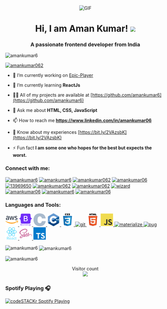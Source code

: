 <div align="center">
<img align="center" alt="GIF" height="250px" src="https://media.giphy.com/media/du3J3cXyzhj75IOgvA/giphy.gif" />

# Hi, I am Aman Kumar! <img src="https://media.giphy.com/media/mGcNjsfWAjY5AEZNw6/giphy.gif" width="50">

</div>
<h3 align="center">A passionate frontend developer from India</h3>

<p align="left"> <img src="https://komarev.com/ghpvc/?username=amankumar6&label=Profile%20views&color=0e75b6&style=flat" alt="amankumar6" /> </p>

<p align="left"> <a href="https://twitter.com/amankumar062" target="blank"><img src="https://img.shields.io/twitter/follow/amankumar062?logo=twitter&style=for-the-badge" alt="amankumar062" /></a> </p>

- 🔭 I’m currently working on [Epic-Player](https://github.com/amankumar6/Epic-Player)

- 🌱 I’m currently learning **ReactJs**

- 👨‍💻 All of my projects are available at [https://github.com/amankumar6](https://github.com/amankumar6)

- 💬 Ask me about **HTML, CSS, JavaScript**

- 📫 How to reach me **https://www.linkedin.com/in/amankumar06**

- 📄 Know about my experiences [https://bit.ly/2VAzsbK](https://bit.ly/2VAzsbK)

- ⚡ Fun fact **I am some one who hopes for the best but expects the worst.**

<h3 align="left">Connect with me:</h3>
<p align="left">
<a href="https://codepen.io/amankumar6" target="blank"><img align="center" src="https://cdn.jsdelivr.net/npm/simple-icons@3.0.1/icons/codepen.svg" alt="amankumar6" height="30" width="40" /></a>
<a href="https://dev.to/amankumar6" target="blank"><img align="center" src="https://cdn.jsdelivr.net/npm/simple-icons@3.0.1/icons/dev-dot-to.svg" alt="amankumar6" height="30" width="40" /></a>
<a href="https://twitter.com/amankumar062" target="blank"><img align="center" src="https://cdn.jsdelivr.net/npm/simple-icons@3.0.1/icons/twitter.svg" alt="amankumar062" height="30" width="40" /></a>
<a href="https://linkedin.com/in/amankumar06" target="blank"><img align="center" src="https://cdn.jsdelivr.net/npm/simple-icons@3.0.1/icons/linkedin.svg" alt="amankumar06" height="30" width="40" /></a>
<a href="https://stackoverflow.com/users/13969650" target="blank"><img align="center" src="https://cdn.jsdelivr.net/npm/simple-icons@3.0.1/icons/stackoverflow.svg" alt="13969650" height="30" width="40" /></a>
<a href="https://fb.com/amankumar062" target="blank"><img align="center" src="https://cdn.jsdelivr.net/npm/simple-icons@3.0.1/icons/facebook.svg" alt="amankumar062" height="30" width="40" /></a>
<a href="https://instagram.com/amankumar062" target="blank"><img align="center" src="https://cdn.jsdelivr.net/npm/simple-icons@3.0.1/icons/instagram.svg" alt="amankumar062" height="30" width="40" /></a>
<a href="https://www.youtube.com/c/wizard" target="blank"><img align="center" src="https://cdn.jsdelivr.net/npm/simple-icons@3.0.1/icons/youtube.svg" alt="wizard" height="30" width="40" /></a>
<a href="https://www.hackerrank.com/amankumar06" target="blank"><img align="center" src="https://cdn.jsdelivr.net/npm/simple-icons@3.0.1/icons/hackerrank.svg" alt="amankumar06" height="30" width="40" /></a>
<a href="https://codeforces.com/profile/amankumar6" target="blank"><img align="center" src="https://cdn.jsdelivr.net/npm/simple-icons@3.0.1/icons/codeforces.svg" alt="amankumar6" height="30" width="40" /></a>
<a href="https://auth.geeksforgeeks.org/user/amankumar06" target="blank"><img align="center" src="https://cdn.jsdelivr.net/npm/simple-icons@3.0.1/icons/geeksforgeeks.svg" alt="amankumar06" height="30" width="40" /></a>
</p>

<h3 align="left">Languages and Tools:</h3>
<p align="left"> <a href="https://aws.amazon.com" target="_blank"> <img src="https://raw.githubusercontent.com/devicons/devicon/master/icons/amazonwebservices/amazonwebservices-original-wordmark.svg" alt="aws" width="40" height="40"/> </a> <a href="https://getbootstrap.com" target="_blank"> <img src="https://raw.githubusercontent.com/devicons/devicon/master/icons/bootstrap/bootstrap-plain-wordmark.svg" alt="bootstrap" width="40" height="40"/> </a> <a href="https://www.cprogramming.com/" target="_blank"> <img src="https://raw.githubusercontent.com/devicons/devicon/master/icons/c/c-original.svg" alt="c" width="40" height="40"/> </a> <a href="https://www.w3schools.com/cpp/" target="_blank"> <img src="https://raw.githubusercontent.com/devicons/devicon/master/icons/cplusplus/cplusplus-original.svg" alt="cplusplus" width="40" height="40"/> </a> <a href="https://www.w3schools.com/css/" target="_blank"> <img src="https://raw.githubusercontent.com/devicons/devicon/master/icons/css3/css3-original-wordmark.svg" alt="css3" width="40" height="40"/> </a> <a href="https://git-scm.com/" target="_blank"> <img src="https://www.vectorlogo.zone/logos/git-scm/git-scm-icon.svg" alt="git" width="40" height="40"/> </a> <a href="https://www.w3.org/html/" target="_blank"> <img src="https://raw.githubusercontent.com/devicons/devicon/master/icons/html5/html5-original-wordmark.svg" alt="html5" width="40" height="40"/> </a> <a href="https://developer.mozilla.org/en-US/docs/Web/JavaScript" target="_blank"> <img src="https://raw.githubusercontent.com/devicons/devicon/master/icons/javascript/javascript-original.svg" alt="javascript" width="40" height="40"/> </a> <a href="https://materializecss.com/" target="_blank"> <img src="https://raw.githubusercontent.com/prplx/svg-logos/5585531d45d294869c4eaab4d7cf2e9c167710a9/svg/materialize.svg" alt="materialize" width="40" height="40"/> </a> <a href="https://pugjs.org" target="_blank"> <img src="https://cdn.worldvectorlogo.com/logos/pug.svg" alt="pug" width="40" height="40"/> </a> <a href="https://reactjs.org/" target="_blank"> <img src="https://raw.githubusercontent.com/devicons/devicon/master/icons/react/react-original-wordmark.svg" alt="react" width="40" height="40"/> </a> <a href="https://sass-lang.com" target="_blank"> <img src="https://raw.githubusercontent.com/devicons/devicon/master/icons/sass/sass-original.svg" alt="sass" width="40" height="40"/> </a> <a href="https://www.typescriptlang.org/" target="_blank"> <img src="https://raw.githubusercontent.com/devicons/devicon/master/icons/typescript/typescript-original.svg" alt="typescript" width="40" height="40"/> </a> </p>

<p><img align="left" src="https://github-readme-stats.vercel.app/api/top-langs?username=amankumar6&show_icons=true&locale=en&layout=compact" alt="amankumar6" /></p>

<p>&nbsp;<img align="center" src="https://github-readme-stats.vercel.app/api?username=amankumar6&show_icons=true&locale=en" alt="amankumar6" /></p>

<p><img align="center" src="https://github-readme-streak-stats.herokuapp.com/?user=amankumar6&" alt="amankumar6" /></p>


<p align="center"> 
  Visitor count<br>
  <img src="https://profile-counter.glitch.me/jatin2003/count.svg" />
</p>


### Spotify Playing 🎧

[<img src="https://now-playing-codestackr.vercel.app/api/spotify-playing" alt="codeSTACKr Spotify Playing" width="350" />](https://open.spotify.com/user/swyqyimdc12jajde4vpwd2x1b)
